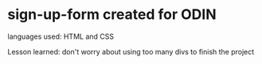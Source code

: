 # sign-up-form created for ODIN

languages used: HTML and CSS

Lesson learned: don't worry about using too many divs to finish the project

